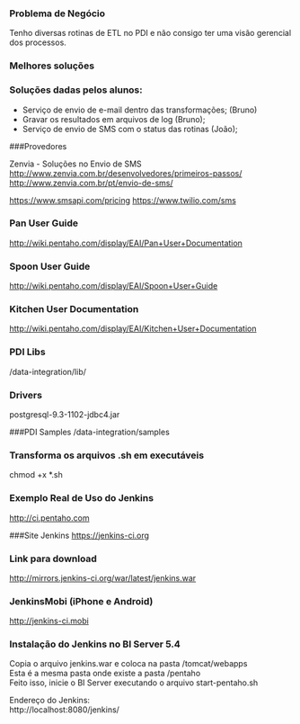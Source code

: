 ### Problema de Negócio

Tenho diversas rotinas de ETL no PDI e não consigo ter uma visão gerencial dos processos.

### Melhores soluções


### Soluções dadas pelos alunos:

* Serviço de envio de e-mail dentro das transformações; (Bruno)
* Gravar os resultados em arquivos de log (Bruno);
* Serviço de envio de SMS com o status das rotinas (João);



###Provedores

Zenvia - Soluções no Envio de SMS
http://www.zenvia.com.br/desenvolvedores/primeiros-passos/
http://www.zenvia.com.br/pt/envio-de-sms/


https://www.smsapi.com/pricing
https://www.twilio.com/sms


### Pan User Guide
http://wiki.pentaho.com/display/EAI/Pan+User+Documentation

### Spoon User Guide
http://wiki.pentaho.com/display/EAI/Spoon+User+Guide

### Kitchen User Documentation
http://wiki.pentaho.com/display/EAI/Kitchen+User+Documentation

### PDI Libs
/data-integration/lib/

### Drivers
postgresql-9.3-1102-jdbc4.jar

###PDI Samples
/data-integration/samples


### Transforma os arquivos .sh em executáveis
chmod +x *.sh

### Exemplo Real de Uso do Jenkins
http://ci.pentaho.com

###Site Jenkins
https://jenkins-ci.org

### Link para download
http://mirrors.jenkins-ci.org/war/latest/jenkins.war

### JenkinsMobi (iPhone e Android)
http://jenkins-ci.mobi

### Instalação do Jenkins no BI Server 5.4
Copia o arquivo jenkins.war e coloca na pasta /tomcat/webapps<BR>
Esta é a mesma pasta onde existe a pasta /pentaho<BR>
Feito isso, inicie o BI Server executando o arquivo start-pentaho.sh<BR>

Endereço do Jenkins:<BR>
http://localhost:8080/jenkins/<BR>






